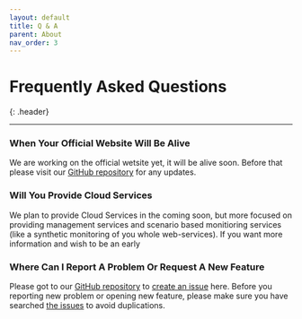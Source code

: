 ```yaml
---
layout: default
title: Q & A
parent: About
nav_order: 3
---
```


# Frequently Asked Questions

{: .header}

---



### When Your Official Website Will Be Alive

We are working on the official wetsite yet, it will be alive soon. Before that please visit our  [GitHub repository](https://github.com/ZoomPhant/monitoring) for any updates.

### Will You Provide Cloud Services

We plan to provide Cloud Services in the coming soon, but more focused on providing management services and scenario based monitioring services (like a synthetic monitoring of you whole web-services). If you want more information and wish to be an early 

### Where Can I Report A Problem Or Request A New Feature

Please got to our [GitHub repository](https://github.com/ZoomPhant/monitoring) to [create an issue](https://github.com/ZoomPhant/monitoring/issues/new) here. Before you reporting new problem or opening new feature, please make sure you have searched [the issues](https://github.com/ZoomPhant/monitoring/issues) to avoid duplications.